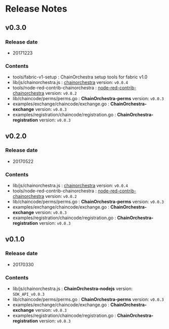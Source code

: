# Release Notes


## v0.3.0

### Release date

  * 20171223

### Contents

  * tools/fabric-v1-setup : ChainOrchestra setup tools for fabric v1.0
  * lib/js/chainorchestra.js : [chainorchestra](https://www.npmjs.com/package/chainorchestra) version: ```v0.0.4```
  * tools/node-red-contrib-chainorchestra : [node-red-contrib-chainorchestra](https://www.npmjs.com/package/node-red-contrib-chainorchestra) version: ```v0.0.2```
  * lib/chaincode/perms/perms.go : **ChainOrchestra-perms** version: ```v0.0.3```
  * examples/exchange/chaincode/exchange.go : **ChainOrchestra-exchange** version: ```v0.0.3```
  * examples/registration/chaincode/registration.go : **ChainOrchestra-registration** version: ```v0.0.3```


## v0.2.0

### Release date

  * 20170522

### Contents

  * lib/js/chainorchestra.js : [chainorchestra](https://www.npmjs.com/package/chainorchestra) version: ```v0.0.4```
  * tools/node-red-contrib-chainorchestra : [node-red-contrib-chainorchestra](https://www.npmjs.com/package/node-red-contrib-chainorchestra) version: ```v0.0.2```
  * lib/chaincode/perms/perms.go : **ChainOrchestra-perms** version: ```v0.0.3```
  * examples/exchange/chaincode/exchange.go : **ChainOrchestra-exchange** version: ```v0.0.3```
  * examples/registration/chaincode/registration.go : **ChainOrchestra-registration** version: ```v0.0.3```


## v0.1.0

### Release date

  * 20170330

### Contents

  * lib/js/chainorchestra.js : **ChainOrchestra-nodejs** version: ```SDK_API_v0.0.3```
  * lib/chaincode/perms/perms.go : **ChainOrchestra-perms** version: ```v0.0.3```
  * examples/exchange/chaincode/exchange.go : **ChainOrchestra-exchange** version: ```v0.0.3```
  * examples/registration/chaincode/registration.go : **ChainOrchestra-registration** version: ```v0.0.3```

